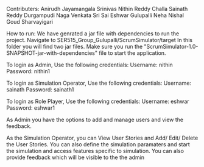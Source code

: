 Contributers: Anirudh Jayamangala Srinivas Nithin Reddy Challa Sainath Reddy Durgampudi Naga Venkata Sri Sai Eshwar Gulupalli Neha Nishal Goud Sharvayigari 

How to run: We have genrated a jar file with dependencies to run the project. Navigate to SER515_Group_Gulupalli/ScrumSimulator/target In this folder you will find two jar files. Make sure you run the "ScrumSimulator-1.0-SNAPSHOT-jar-with-dependencies" file to start the application.

To login as Admin, Use the following credentials: Username: nithin Password: nithin1

To login as Simulation Operator, Use the following credentials: Username: sainath Password: sainath1

To login as Role Player, Use the following credentials: Username: eshwar Password: eshwar1

As Admin you have the options to add and manage users and view the feedback.

As the Simulation Operator, you can View User Stories and Add/ Edit/ Delete the User Stories. You can also define the simulation paramaters and start the simulation and access features specific to simulation. You can also provide feedback which will be visible to the the admin